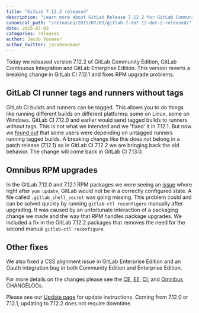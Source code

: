 ```yaml
---
title: "GitLab 7.12.2 released"
description: "Learn more about GitLab Release 7.12.2 for GitLab Community Edition (CE) and Enterprise Edition (EE)"
canonical_path: "/releases/2015/07/03/gitlab-7-dot-12-dot-2-released/"
date: 2015-07-03
categories: releases
author: Jacob Vosmaer
author_twitter: jacobvosmaer
---
```


Today we released version 7.12.2 of GitLab Community Edition, GitLab Continuous Integration and GitLab Enterprise Edition.
This version reverts a breaking change in GitLab CI 7.12.1 and fixes RPM upgrade problems.

<!-- more -->

## GitLab CI runner tags and runners without tags

GitLab CI builds and runners can be tagged.
This allows you to do things like running different builds on different platforms: some on Linux, some on Windows.
GitLab CI 7.12.0 and earlier would send tagged builds to runners without tags.
This is not what we intended and we 'fixed' it in 7.12.1.
But now we [found out](https://gitlab.com/gitlab-org/gitlab-ci/issues/210) that some users were depending on untagged runners running tagged builds.
A breaking change like this does not belong in a patch release (7.12.1) so in GitLab CI 7.12.2 we are bringing back the old behavior.
The change will come back in GitLab CI 7.13.0.

## Omnibus RPM upgrades

In the GitLab 7.12.0 and 7.12.1 RPM packages we were seeing an [issue](https://gitlab.com/gitlab-org/omnibus-gitlab/issues/649) where right after `yum update`, GitLab would not be in a correctly configured state.
A file called `.gitlab_shell_secret` was going missing.
This problem could and can be solved quickly by running `gitlab-ctl reconfigure` manually after upgrading.
It was caused by an unfortunate interaction of a packaging change we made and the way that RPM handles package upgrades.
We included a fix in the GitLab 7.12.2 packages that removes the need for the second manual `gitlab-ctl reconfigure`.

## Other fixes

We also fixed a CSS alignment issue in GitLab Enterprise Edition and an Oauth integration bug in both Community Edition and Enterprise Edition.


For more details on the changes please see the
[CE](https://gitlab.com/gitlab-org/gitlab-ce/blob/master/CHANGELOG),
[EE](https://gitlab.com/gitlab-org/gitlab-ee/blob/master/CHANGELOG-EE),
[CI](https://gitlab.com/gitlab-org/gitlab-ci/blob/master/CHANGELOG), and
[Omnibus](https://gitlab.com/gitlab-org/omnibus-gitlab/blob/master/CHANGELOG.md)
CHANGELOGs.

Please see our [Update page](/update/) for update instructions.
Coming from 7.12.0 or 7.12.1, updating to 7.12.2 does not require downtime.
